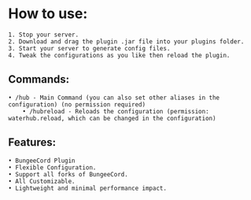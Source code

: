 # How to use:

   	1. Stop your server.
   	2. Download and drag the plugin .jar file into your plugins folder.
   	3. Start your server to generate config files.
   	4. Tweak the configurations as you like then reload the plugin.

## Commands:

    • /hub - Main Command (you can also set other aliases in the configuration) (no permission required)
        • /hubreload - Reloads the configuration (permission: waterhub.reload, which can be changed in the configuration)
						
## Features:

	• BungeeCord Plugin
	• Flexible Configuration.
	• Support all forks of BungeeСord.
	• All Customizable.
	• Lightweight and minimal performance impact.
